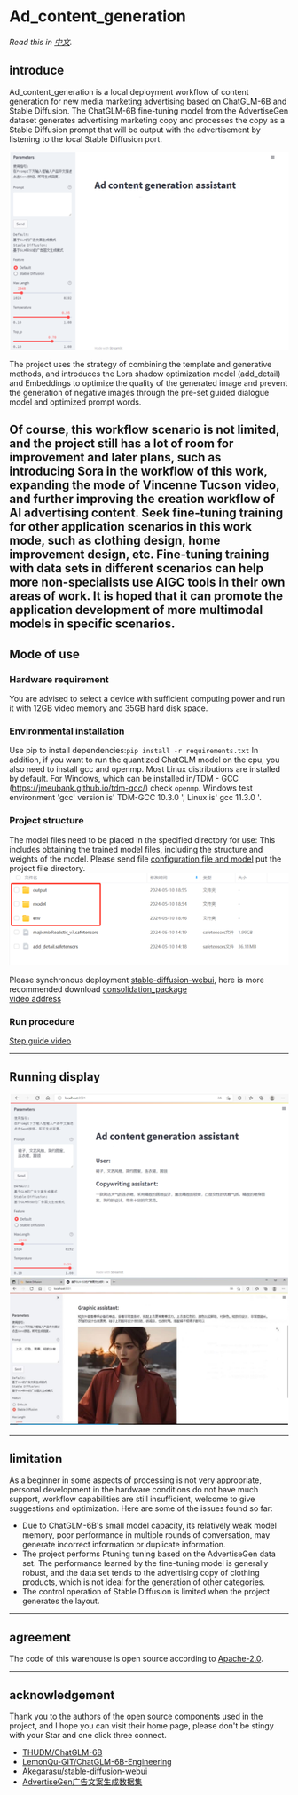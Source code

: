 # Ad_content_generation

*Read this in [中文](README.md).*
## introduce

Ad_content_generation is a local deployment workflow of content generation for new media marketing advertising based on ChatGLM-6B and Stable Diffusion. The ChatGLM-6B fine-tuning model from the AdvertiseGen dataset generates advertising marketing copy and processes the copy as a Stable Diffusion prompt that will be output with the advertisement by listening to the local Stable Diffusion port.

![](resources/3501.png)

The project uses the strategy of combining the template and generative methods, and introduces the Lora shadow optimization model (add_detail) and Embeddings to optimize the quality of the generated image and prevent the generation of negative images through the pre-set guided dialogue model and optimized prompt words.

Of course, this workflow scenario is not limited, and the project still has a lot of room for improvement and later plans, such as introducing Sora in the workflow of this work, expanding the mode of Vincenne Tucson video, and further improving the creation workflow of AI advertising content. Seek fine-tuning training for other application scenarios in this work mode, such as clothing design, home improvement design, etc. Fine-tuning training with data sets in different scenarios can help more non-specialists use AIGC tools in their own areas of work. It is hoped that it can promote the application development of more multimodal models in specific scenarios.
-----

## Mode of use

### Hardware requirement
You are advised to select a device with sufficient computing power and run it with 12GB video memory and 35GB hard disk space.

### Environmental installation
Use pip to install dependencies:`pip install -r requirements.txt`
In addition, if you want to run the quantized ChatGLM model on the cpu, you also need to install gcc and openmp. Most Linux distributions are installed by default. For Windows, which can be installed in/TDM - GCC (https://jmeubank.github.io/tdm-gcc/) check ` openmp `. Windows test environment 'gcc' version is' TDM-GCC 10.3.0 ', Linux is' gcc 11.3.0 '.

### Project structure
The model files need to be placed in the specified directory for use: This includes obtaining the trained model files, including the structure and weights of the model.
Please send file [configuration file and model](https://pan.baidu.com/s/10Cxa9RTvQq9wMlrTXvZr8Q?pwd=7ngl) put the project file directory.
![](resources/0545.png)

Please synchronous deployment [stable-diffusion-webui](https://github.com/Akegarasu/stable-diffusion-webui), here is more recommended download [consolidation_package](https://pan.quark.cn/s/2c832199b09b)  
[video address](https://www.bilibili.com/video/BV1iM4y1y7oA/?spm_id_from=333.788.0.0&vd_source=38a6ca096c69b42b176bdfa0ab4e928c)

### Run procedure
[Step guide video](https://pan.baidu.com/s/1_uIHpWqM_W0etLIxntp2Ng?pwd=f7db)


-----
## Running display
![](resources/4613.png)
![](resources/4652.png)

-----
## limitation
As a beginner in some aspects of processing is not very appropriate, personal development in the hardware conditions do not have much support, workflow capabilities are still insufficient, welcome to give suggestions and optimization. Here are some of the issues found so far:

- Due to ChatGLM-6B's small model capacity, its relatively weak model memory, poor performance in multiple rounds of conversation, may generate incorrect information or duplicate information.
- The project performs Ptuning tuning based on the AdvertiseGen data set. The performance learned by the fine-tuning model is generally robust, and the data set tends to the advertising copy of clothing products, which is not ideal for the generation of other categories.
- The control operation of Stable Diffusion is limited when the project generates the layout.

-----
## agreement
The code of this warehouse is open source according to [Apache-2.0](LICENSE).

-----
## acknowledgement
Thank you to the authors of the open source components used in the project, and I hope you can visit their home page, please don't be stingy with your Star and one click three connect.
- [THUDM/ChatGLM-6B](https://github.com/THUDM/ChatGLM-6B)
- [LemonQu-GIT/ChatGLM-6B-Engineering](https://github.com/LemonQu-GIT/ChatGLM-6B-Engineering)
- [Akegarasu/stable-diffusion-webui](https://github.com/Akegarasu/stable-diffusion-webui)
- [AdvertiseGen广告文案生成数据集](https://www.luge.ai/#/luge/dataDetail?id=9)
